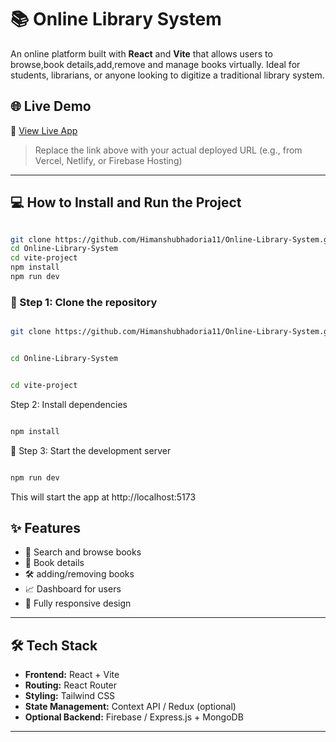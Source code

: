 # 📚 Online Library System

An online platform built with **React** and **Vite** that allows users to browse,book details,add,remove and manage books virtually. Ideal for students, librarians, or anyone looking to digitize a traditional library system.

## 🌐 Live Demo

🔗 [View Live App]()

> Replace the link above with your actual deployed URL (e.g., from Vercel, Netlify, or Firebase Hosting)

---
## 💻 How to Install and Run the Project

``````````bash

git clone https://github.com/Himanshubhadoria11/Online-Library-System.git 
cd Online-Library-System
cd vite-project
npm install
npm run dev

```````````



### 📁 Step 1: Clone the repository

``````````bash

git clone https://github.com/Himanshubhadoria11/Online-Library-System.git 

`````````````

``````````bash

cd Online-Library-System

``````````

``````````bash

cd vite-project

``````````

 Step 2: Install dependencies

``````````bash

npm install

``````````



🚀 Step 3: Start the development server
``````````bash

npm run dev

``````````
This will start the app at http://localhost:5173



## ✨ Features


- 🔎 Search and browse books
- 📘 Book details 
- 🛠️ adding/removing books
- 📈 Dashboard for users 
- 📱 Fully responsive design

---

## 🛠 Tech Stack

- **Frontend:** React + Vite
- **Routing:** React Router
- **Styling:** Tailwind CSS
- **State Management:** Context API / Redux (optional)
- **Optional Backend:** Firebase / Express.js + MongoDB

---

